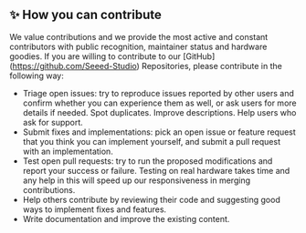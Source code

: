 ## ✨ How you can contribute

We value contributions and we provide the most active and constant contributors with public recognition, maintainer status and hardware goodies. If you are willing to contribute to our [GitHub] (https://github.com/Seeed-Studio) Repositories, please contribute in the following way:

- Triage open issues: try to reproduce issues reported by other users and confirm whether you can experience them as well, or ask users for more details if needed. Spot duplicates. Improve descriptions. Help users who ask for support.
- Submit fixes and implementations: pick an open issue or feature request that you think you can implement yourself, and submit a pull request with an implementation.
- Test open pull requests: try to run the proposed modifications and report your success or failure. Testing on real hardware takes time and any help in this will speed up our responsiveness in merging contributions.
- Help others contribute by reviewing their code and suggesting good ways to implement fixes and features.
- Write documentation and improve the existing content.
